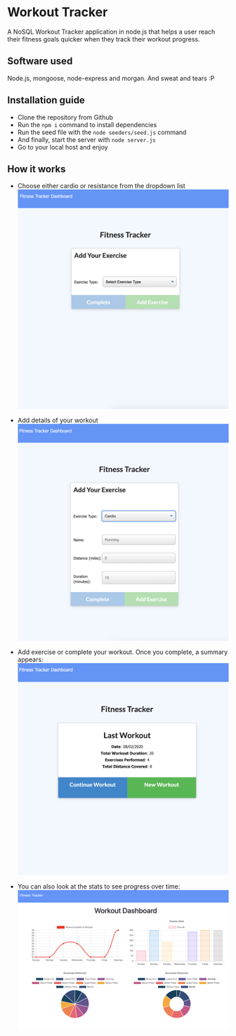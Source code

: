 # Workout Tracker

A NoSQL Workout Tracker application in node.js that helps a user reach their fitness goals quicker when they track their workout progress.

## Software used

Node.js, mongoose, node-express and morgan. And sweat and tears :P

## Installation guide

- Clone the repository from Github
- Run the `npm i` command to install dependencies
- Run the seed file with the `node seeders/seed.js` command
- And finally, start the server with `node server.js`
- Go to your local host and enjoy

## How it works

- Choose either cardio or resistance from the dropdown list
  ![home screen](images/home.png "home screen")

- Add details of your workout
  ![dropdown](images/dropdown.png "dropdown")

- Add exercise or complete your workout. Once you complete, a summary appears:
  ![summary](images/summary.png "summary")

- You can also look at the stats to see progress over time:
  ![stats](images/stats.png "stats")
